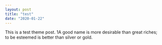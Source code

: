 ```yaml
---
layout: post
title: "test"
date: "2020-01-22"
---
```

This is a test theme post. 
1A good name is more desirable than great riches;
    to be esteemed is better than silver or gold.
